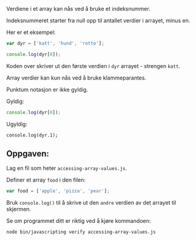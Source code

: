 Verdiene i et array kan nås ved å bruke et indeksnummer.

Indeksnummeret starter fra null opp til antallet verdier i arrayet, minus en.

Her er et eksempel:

```js
var dyr = ['katt', 'hund', 'rotte'];

console.log(dyr[0]);
```

Koden over skriver ut den første verdien i `dyr` arrayet - strengen `katt`.

Array verdier kan kun nås ved å bruke klammeparantes.

Punktum notasjon er ikke gyldig.

Gyldig:

```js
console.log(dyr[0]);
```

Ugyldig:
```
console.log(dyr.1);
```

## Oppgaven:

Lag en fil som heter `accessing-array-values.js`.

Definer et array `food` i den filen:
```js
var food = ['apple', 'pizza', 'pear'];
```

Bruk `console.log()` til å skrive ut den `andre` verdien av det arrayet til skjermen.

Se om programmet ditt er riktig ved å kjøre kommandoen:

```bash
node bin/javascripting verify accessing-array-values.js
```
